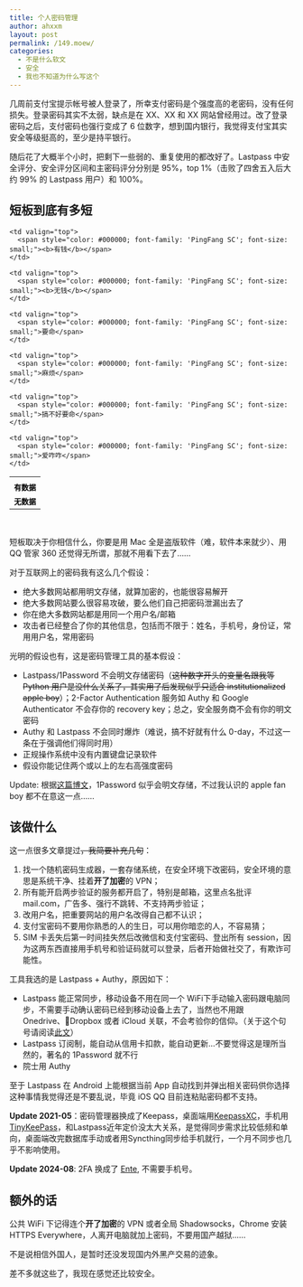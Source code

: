 ```yaml
---
title: 个人密码管理
author: ahxxm
layout: post
permalink: /149.moew/
categories:
  - 不是什么软文
  - 安全
  - 我也不知道为什么写这个
---
```

几周前支付宝提示帐号被人登录了，所幸支付密码是个强度高的老密码，没有任何损失。登录密码其实不太弱，缺点是在 XX、XX 和 XX 网站曾经用过。改了登录密码之后，支付密码也强行变成了 6 位数字，想到国内银行，我觉得支付宝其实安全等级挺高的，至少是持平银行。

随后花了大概半个小时，把剩下一些弱的、重复使用的都改好了。Lastpass 中安全评分、安全评分区间和主密码评分分别是 95%，top 1%（击败了四舍五入后大约 99% 的 Lastpass 用户）和 100%。

<!--more-->

## 短板到底有多短

<table cellspacing="0" cellpadding="0">
  <tr>
    <td valign="top">
    </td>

    <td valign="top">
      <span style="color: #000000; font-family: 'PingFang SC'; font-size: small;"><b>有钱</b></span>
    </td>

    <td valign="top">
      <span style="color: #000000; font-family: 'PingFang SC'; font-size: small;"><b>无钱</b></span>
    </td>
  </tr>

  <tr>
    <td valign="top">
      <span style="color: #000000; font-family: 'PingFang SC'; font-size: small;"><b>有数据</b></span>
    </td>

    <td valign="top">
      <span style="color: #000000; font-family: 'PingFang SC'; font-size: small;">要命</span>
    </td>

    <td valign="top">
      <span style="color: #000000; font-family: 'PingFang SC'; font-size: small;">麻烦</span>
    </td>
  </tr>

  <tr>
    <td valign="top">
      <span style="color: #000000; font-family: 'PingFang SC'; font-size: small;"><b>无数据</b></span>
    </td>

    <td valign="top">
      <span style="color: #000000; font-family: 'PingFang SC'; font-size: small;">搞不好要命</span>
    </td>

    <td valign="top">
      <span style="color: #000000; font-family: 'PingFang SC'; font-size: small;">爱咋咋</span>
    </td>
  </tr>
</table>

&nbsp;

短板取决于你相信什么，你要是用 Mac 全是盗版软件（难，软件本来就少）、用 QQ 管家 360 还觉得无所谓，那就不用看下去了……

对于互联网上的密码我有这么几个假设：

  * 绝大多数网站都用明文存储，就算加密的，也能很容易解开
  * 绝大多数网站要么很容易攻破，要么他们自己把密码泄漏出去了
  * 你在绝大多数网站都是用同一个用户名/邮箱
  * 攻击者已经整合了你的其他信息，包括而不限于：姓名，手机号，身份证，常用用户名，常用密码

光明的假设也有，这是密码管理工具的基本假设：

  * Lastpass/1Password 不会明文存储密码（<del>这种数字开头的变量名跟我等 Python 用户是没什么关系了，其实</del><del>用了后发现似乎只适合 institutionalized apple boy</del>）；2-Factor Authentication 服务如 Authy 和 Google Authenticator 不会存你的 recovery key；总之，安全服务商不会有你的明文密码
  * Authy 和 Lastpass 不会同时爆炸（难说，搞不好就有什么 0-day，不过这一条在于强调他们得同时用）
  * 正规操作系统中没有内置键盘记录软件
  * 假设你能记住两个或以上的左右高强度密码

Update: 根据[这篇博文](http://myers.io/2015/10/22/1password-leaks-your-data/)，1Password 似乎会明文存储，不过我认识的 apple fan boy 都不在意这一点……

## 该做什么

这一点很多文章提过<del>，我简要补充几句</del>：

  1. 找一个随机密码生成器，一套存储系统，在安全环境下改密码，安全环境的意思是系统干净、挂着**开了加密**的 VPN；
  2. 所有能开启两步验证的服务都开启了，特别是邮箱，这里点名批评 mail.com，广告多、强行不跳转、不支持两步验证；
  3. 改用户名，把重要网站的用户名改得自己都不认识；
  4. 支付宝密码不要用你熟悉的人的生日，可以用你暗恋的人，不容易猜；
  5. SIM 卡丢失后第一时间挂失然后改微信和支付宝密码、登出所有 session，因为这两东西直接用手机号和验证码就可以登录，后者开始做社交了，有欺诈可能性。

工具我选的是 Lastpass + Authy，原因如下：

  * Lastpass 能正常同步，移动设备不用在同一个 WiFi下手动输入密码跟电脑同步，不需要手动确认密码已经到移动设备上去了，当然也不用跟 Onedrive、Dropbox 或者 iCloud 关联，不会考验你的信仰。（关于这个句号请阅读<a href="http://languagelog.ldc.upenn.edu/nll/?p=21548" target="_blank">此文</a>）
  * Lastpass 订阅制，能自动从信用卡扣款，能自动更新…不要觉得这是理所当然的，著名的 1Password 就不行
  * 院士用 Authy

至于 Lastpass 在 Android 上能根据当前 App 自动找到并弹出相关密码供你选择这种事情我觉得还是不要乱说，毕竟 iOS QQ 目前连粘贴密码都不支持。

**Update 2021-05**：密码管理器换成了Keepass，桌面端用[KeepassXC](https://keepassxc.org/)，手机用[TinyKeePass](https://github.com/sorz/TinyKeePass)，和Lastpass近年定价没太大关系，是觉得同步需求比较低频和单向，桌面端改完数据库手动或者用Syncthing同步给手机就行，一个月不同步也几乎不影响使用。

**Update 2024-08**: 2FA 换成了 [Ente](https://github.com/ente-io/ente), 不需要手机号。

## 额外的话

公共 WiFi 下记得连个**开了加密**的 VPN 或者全局 Shadowsocks，Chrome 安装 HTTPS Everywhere，人离开电脑就加上密码，不要用国产越狱……

不是说相信外国人，是暂时还没发现国内外黑产交易的迹象。

差不多就这些了，我现在感觉还比较安全。
